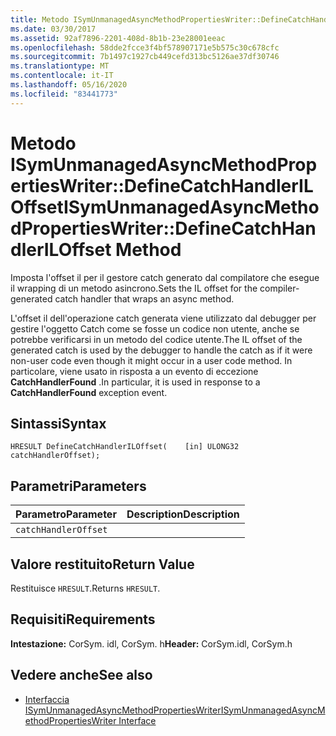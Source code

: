 ```yaml
---
title: Metodo ISymUnmanagedAsyncMethodPropertiesWriter::DefineCatchHandlerILOffset
ms.date: 03/30/2017
ms.assetid: 92af7896-2201-408d-8b1b-23e28001eeac
ms.openlocfilehash: 58dde2fcce3f4bf578907171e5b575c30c678cfc
ms.sourcegitcommit: 7b1497c1927cb449cefd313bc5126ae37df30746
ms.translationtype: MT
ms.contentlocale: it-IT
ms.lasthandoff: 05/16/2020
ms.locfileid: "83441773"
---
```

# <a name="isymunmanagedasyncmethodpropertieswriterdefinecatchhandleriloffset-method"></a><span data-ttu-id="288b9-102">Metodo ISymUnmanagedAsyncMethodPropertiesWriter::DefineCatchHandlerILOffset</span><span class="sxs-lookup"><span data-stu-id="288b9-102">ISymUnmanagedAsyncMethodPropertiesWriter::DefineCatchHandlerILOffset Method</span></span>
<span data-ttu-id="288b9-103">Imposta l'offset il per il gestore catch generato dal compilatore che esegue il wrapping di un metodo asincrono.</span><span class="sxs-lookup"><span data-stu-id="288b9-103">Sets the IL offset for the compiler-generated catch handler that wraps an async method.</span></span>  
  
 <span data-ttu-id="288b9-104">L'offset il dell'operazione catch generata viene utilizzato dal debugger per gestire l'oggetto Catch come se fosse un codice non utente, anche se potrebbe verificarsi in un metodo del codice utente.</span><span class="sxs-lookup"><span data-stu-id="288b9-104">The IL offset of the generated catch is used by the debugger to handle the catch as if it were non-user code even though it might occur in a user code method.</span></span> <span data-ttu-id="288b9-105">In particolare, viene usato in risposta a un evento di eccezione **CatchHandlerFound** .</span><span class="sxs-lookup"><span data-stu-id="288b9-105">In particular, it is used in response to a **CatchHandlerFound** exception event.</span></span>  
  
## <a name="syntax"></a><span data-ttu-id="288b9-106">Sintassi</span><span class="sxs-lookup"><span data-stu-id="288b9-106">Syntax</span></span>  
  
```idl  
HRESULT DefineCatchHandlerILOffset(    [in] ULONG32 catchHandlerOffset);  
```  
  
## <a name="parameters"></a><span data-ttu-id="288b9-107">Parametri</span><span class="sxs-lookup"><span data-stu-id="288b9-107">Parameters</span></span>  
  
|<span data-ttu-id="288b9-108">Parametro</span><span class="sxs-lookup"><span data-stu-id="288b9-108">Parameter</span></span>|<span data-ttu-id="288b9-109">Description</span><span class="sxs-lookup"><span data-stu-id="288b9-109">Description</span></span>|  
|---------------|-----------------|  
|`catchHandlerOffset`||  
  
## <a name="return-value"></a><span data-ttu-id="288b9-110">Valore restituito</span><span class="sxs-lookup"><span data-stu-id="288b9-110">Return Value</span></span>  
 <span data-ttu-id="288b9-111">Restituisce `HRESULT`.</span><span class="sxs-lookup"><span data-stu-id="288b9-111">Returns `HRESULT`.</span></span>  
  
## <a name="requirements"></a><span data-ttu-id="288b9-112">Requisiti</span><span class="sxs-lookup"><span data-stu-id="288b9-112">Requirements</span></span>  
 <span data-ttu-id="288b9-113">**Intestazione:** CorSym. idl, CorSym. h</span><span class="sxs-lookup"><span data-stu-id="288b9-113">**Header:** CorSym.idl, CorSym.h</span></span>  
  
## <a name="see-also"></a><span data-ttu-id="288b9-114">Vedere anche</span><span class="sxs-lookup"><span data-stu-id="288b9-114">See also</span></span>

- [<span data-ttu-id="288b9-115">Interfaccia ISymUnmanagedAsyncMethodPropertiesWriter</span><span class="sxs-lookup"><span data-stu-id="288b9-115">ISymUnmanagedAsyncMethodPropertiesWriter Interface</span></span>](isymunmanagedasyncmethodpropertieswriter-interface.md)
